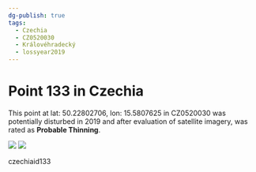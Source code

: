 ```yaml
---
dg-publish: true
tags:
  - Czechia
  - CZ0520030
  - Královéhradecký
  - lossyear2019
---
```


# Point 133 in Czechia

This point at lat: 50.22802706, lon: 15.5807625 in CZ0520030 was potentially disturbed in 2019 and after evaluation of satellite imagery, was rated as **Probable Thinning**.

<div class='juxtapose' data-showcredits='false'>
<img src='https://baserow-backend-production20240528124524339000000001.s3.amazonaws.com/user_files/fjwQAsVz3Q6vGTa3wP5bc5Mzf4pP6hTZ_52e955d994fb5667b92eeed53de4a2b48c05fdb43a527274119c5ba8debdfbdc.png' data-label='August 2018' />
<img src='https://baserow-backend-production20240528124524339000000001.s3.amazonaws.com/user_files/cR79nUowiqyk2y8RMZAbCcaqc494Af2j_b1f201ba0e5a1099ffbfd8d20c5099936fec6e295dc97ff4700ddb4cc4194e9d.png' data-label='September 2019' />
</div>

czechiaid133